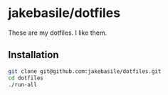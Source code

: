 # jakebasile/dotfiles

These are my dotfiles. I like them.

## Installation

```bash
git clone git@github.com:jakebasile/dotfiles.git
cd dotfiles
./run-all
```

